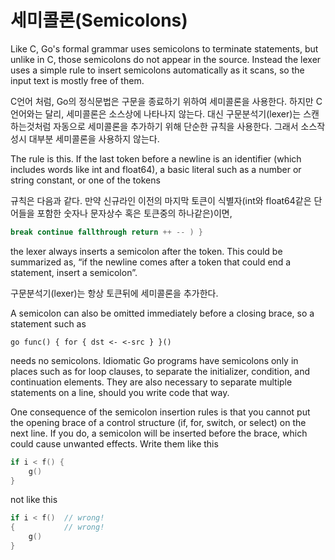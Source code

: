 # 세미콜론(Semicolons)

Like C, Go's formal grammar uses semicolons to terminate statements, but unlike in C, those semicolons do not appear in the source. Instead the lexer uses a simple rule to insert semicolons automatically as it scans, so the input text is mostly free of them.

C언어 처럼, Go의 정식문법은 구문을 종료하기 위하여 세미콜론을 사용한다. 하지만 C언어와는 달리, 세미콜론은 소스상에 나타나지 않는다. 대신 구문분석기(lexer)는 스캔하는것처럼 자동으로 세미콜론을 추가하기 위해 단순한 규칙을 사용한다. 그래서 소스작성시 대부분 세미콜론을 사용하지 않는다.

The rule is this. If the last token before a newline is an identifier (which includes words like int and float64), a basic literal such as a number or string constant, or one of the tokens

규칙은 다음과 같다. 만약 신규라인 이전의 마지막 토큰이 식별자(int와 float64같은 단어들을 포함한 숫자나 문자상수 혹은 토큰중의 하나같은)이면,

```go
break continue fallthrough return ++ -- ) }
```

the lexer always inserts a semicolon after the token. This could be summarized as, “if the newline comes after a token that could end a statement, insert a semicolon”.

구문분석기(lexer)는 항상 토큰뒤에 세미콜론을 추가한다.

A semicolon can also be omitted immediately before a closing brace, so a statement such as

    go func() { for { dst <- <-src } }()
needs no semicolons. Idiomatic Go programs have semicolons only in places such as for loop clauses, to separate the initializer, condition, and continuation elements. They are also necessary to separate multiple statements on a line, should you write code that way.

One consequence of the semicolon insertion rules is that you cannot put the opening brace of a control structure (if, for, switch, or select) on the next line. If you do, a semicolon will be inserted before the brace, which could cause unwanted effects. Write them like this

```go
if i < f() {
    g()
}
```

not like this

```go
if i < f()  // wrong!
{           // wrong!
    g()
}
```